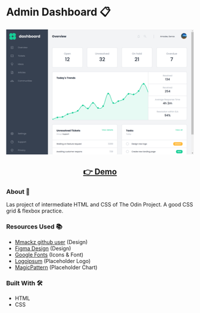 # Admin Dashboard 📋

<p align="center">
  <img src="images/page-screenshot.png" width="650" alt="screenshot">
</p>
<h2 align="center">
  <a href="https://nightrunner4.github.io/admin-dashboard">👉 Demo</a>
</h2>

### About 📖

Las project of intermediate HTML and CSS of The Odin Project. A good CSS grid & flexbox practice.

### Resources Used 📚

- [Mmackz github user](https://github.com/Mmackz/admin-dashboard) (Design)
- [Figma Design](https://figma.com/community/file/809559910249051285) (Design)
- [Google Fonts](https://fonts.google.com/) (Icons & Font)
- [Logoipsum](https://logoipsum.com) (Placeholder Logo)
- [MagicPattern](https://magicpattern.design/tools/svg-chart-generator) (Placeholder Chart)

### Built With 🛠️

- HTML
- CSS
